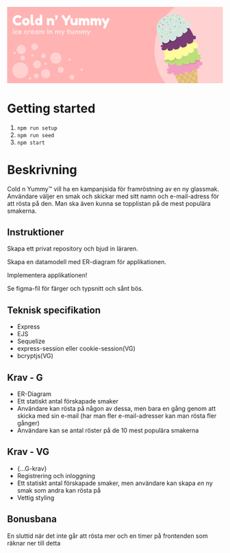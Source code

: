 ![](coldnyummy.png)

# Getting started

1. `npm run setup`
2. `npm run seed`
3. `npm start`

# Beskrivning

Cold n Yummy™ vill ha en kampanjsida för framröstning av en ny glassmak. Användare väljer en smak och skickar med sitt namn och e-mail-adress för att rösta på den. Man ska även kunna se topplistan på de mest populära smakerna.

## Instruktioner

Skapa ett privat repository och bjud in läraren.

Skapa en datamodell med ER-diagram för applikationen.

Implementera applikationen!

Se figma-fil för färger och typsnitt och sånt bös.

## Teknisk specifikation

- Express
- EJS
- Sequelize
- express-session eller cookie-session(VG)
- bcryptjs(VG)

## Krav - G

- ER-Diagram
- Ett statiskt antal förskapade smaker
- Användare kan rösta på någon av dessa, men bara en gång genom att skicka med sin e-mail (har man fler e-mail-adresser kan man rösta fler gånger)
- Användare kan se antal röster på de 10 mest populära smakerna

## Krav - VG

- {...G-krav}
- Registrering och inloggning
- Ett statiskt antal förskapade smaker, men användare kan skapa _en_ ny smak som andra kan rösta på
- Vettig styling

## Bonusbana

En sluttid när det inte går att rösta mer och en timer på frontenden som räknar ner till detta
